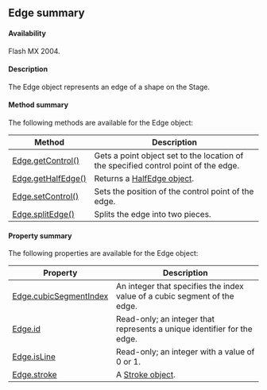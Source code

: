 ## Edge summary

#### Availability

Flash MX 2004.

#### Description

The Edge object represents an edge of a shape on the Stage.

#### Method summary

The following methods are available for the Edge object:

| **Method** | **Description** |
| --- | --- |
| [Edge.getControl()](../Edge_object/Edge1.md) | Gets a point object set to the location of the specified control point of the edge. |
| [Edge.getHalfEdge()](../Edge_object/Edge2.md) | Returns a [HalfEdge object](../HalfEdge_object/HalfEdge_summary.md). |
| [Edge.setControl()](../Edge_object/Edge5.md) | Sets the position of the control point of the edge. |
| [Edge.splitEdge()](../Edge_object/Edge6.md) | Splits the edge into two pieces. |

#### Property summary

The following properties are available for the Edge object:

| **Property** | **Description** |
| --- | --- |
| [Edge.cubicSegmentIndex](../Edge_object/Edge.md) | An integer that specifies the index value of a cubic segment of the edge. |
| [Edge.id](../Edge_object/Edge3.md) | Read-only; an integer that represents a unique identifier for the edge. |
| [Edge.isLine](../Edge_object/Edge4.md) | Read-only; an integer with a value of 0 or 1. |
| [Edge.stroke](../Edge_object/Edge7.md) | A [Stroke object](../Stroke_object/Stroke_summary.md). |
